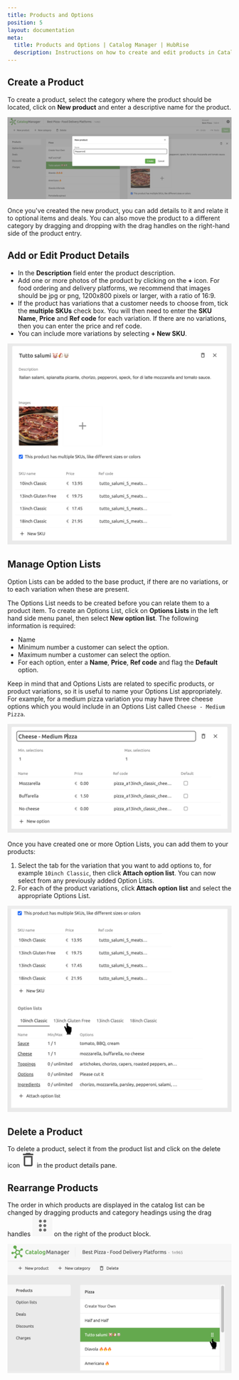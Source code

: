 ```yaml
---
title: Products and Options
position: 5
layout: documentation
meta:
  title: Products and Options | Catalog Manager | HubRise
  description: Instructions on how to create and edit products in Catalog Manager. Synchronise catalogs between your EPOS and your apps.
---
```


## Create a Product

To create a product, select the category where the product should be located, click on **New product** and enter a descriptive name for the product.

![Catalog Manager Create New Product](./images/009-2x-create-new-product.png)

Once you've created the new product, you can add details to it and relate it to optional items and deals. You can also move the product to a different category by dragging and dropping with the drag handles on the right-hand side of the product entry.

## Add or Edit Product Details

- In the **Description** field enter the product description.
- Add one or more photos of the product by clicking on the **+** icon. For food ordering and delivery platforms, we recommend that images should be jpg or png, 1200x800 pixels or larger, with a ratio of 16:9.
- If the product has variations that a customer needs to choose from, tick the **multiple SKUs** check box. You will then need to enter the **SKU Name**, **Price** and **Ref code** for each variation. If there are no variations, then you can enter the price and ref code.
- You can include more variations by selecting **+ New SKU**.

![Catalog Manager Add Product Details](./images/010-2x-new-product-details.png)

## Manage Option Lists

Option Lists can be added to the base product, if there are no variations, or to each variation when these are present.

The Options List needs to be created before you can relate them to a product item. To create an Options List, click on **Options Lists** in the left hand side menu panel, then select **New option list**. The following information is required:

- Name
- Minimum number a customer can select the option.
- Maximum number a customer can select the option.
- For each option, enter a **Name**, **Price**, **Ref code** and flag the **Default** option.

Keep in mind that and Options Lists are related to specific products, or product variations, so it is useful to name your Options List appropriately. For example, for a medium pizza variation you may have three cheese options which you would include in an Options List called `Cheese - Medium Pizza`.

![Catalog Manager Options List details](./images/004-2x-option-list-details.png)

Once you have created one or more Option Lists, you can add them to your products:

1. Select the tab for the variation that you want to add options to, for example `10inch Classic`, then click **Attach option list**. You can now select from any previously added Option Lists.
1. For each of the product variations, click **Attach option list** and select the appropriate Options List.

![Catalog Manager Add Options List](./images/011-2x-product-option-list-tabs.png)

## Delete a Product

To delete a product, select it from the product list and click on the delete icon <InlineImage width="20" height="20">![Delete icon](../images/016-delete-icon.png)</InlineImage> in the product details pane.

## Rearrange Products

The order in which products are displayed in the catalog list can be changed by dragging products and category headings using the drag handles <InlineImage width="20" height="20">![Down arrow icon](../images/015-drag-drop.png)</InlineImage> on the right of the product block.

![Catalog Manager Rearrange Products](./images/013-2x-move-product.png)
